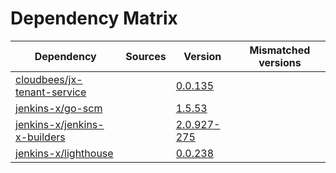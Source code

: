 # Dependency Matrix

Dependency | Sources | Version | Mismatched versions
---------- | ------- | ------- | -------------------
[cloudbees/jx-tenant-service](https://github.com/cloudbees/jx-tenant-service) |  | [0.0.135](https://github.com/cloudbees/jx-tenant-service/releases/tag/v0.0.135) | 
[jenkins-x/go-scm](https://github.com/jenkins-x/go-scm) |  | [1.5.53]() | 
[jenkins-x/jenkins-x-builders](https://github.com/jenkins-x/jenkins-x-builders) |  | [2.0.927-275]() | 
[jenkins-x/lighthouse](https://github.com/jenkins-x/lighthouse) |  | [0.0.238]() | 
